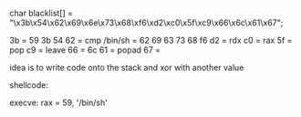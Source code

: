 char blacklist[] = "\x3b\x54\x62\x69\x6e\x73\x68\xf6\xd2\xc0\x5f\xc9\x66\x6c\x61\x67";

3b = 59
3b 54 62 = cmp 
/bin/sh = 62 69 63 73 68 
f6
d2 = rdx
c0 = rax
5f = pop 
c9 = leave
66 = 
6c 
61 = popad
67 = 


idea is to write code onto the stack and xor with another value 


shellcode: 


execve: 
rax = 59, 
'/bin/sh'
